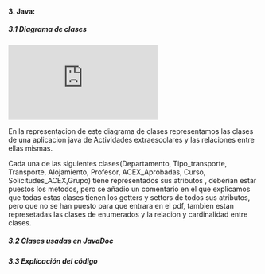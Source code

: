 #### 3. Java:  
##### 3.1  Diagrama de clases  

![image](https://github.com/LuisIzquierdoGutierrez/Reto/blob/master/Programaci%C3%B3n/Diagramas/Diagramas%20de%20clases%2010-05.pdf)

En la representacion de este diagrama de clases representamos las clases de una aplicacion java de Actividades extraescolares y las relaciones entre ellas mismas.

Cada una de las siguientes clases(Departamento, Tipo_transporte, Transporte, Alojamiento, Profesor, ACEX_Aprobadas, Curso, Solicitudes_ACEX,Grupo) tiene representados sus atributos , deberian estar puestos los metodos, pero se añadio un comentario en el que explicamos que todas estas clases tienen los getters y setters de todos sus atributos, pero que no se han puesto para que entrara en el pdf, tambien estan represetadas las clases de enumerados y la  relacion y cardinalidad entre clases. 


##### 3.2  Clases usadas en JavaDoc  
##### 3.3  Explicación del código 
